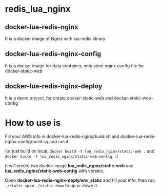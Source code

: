 # redis_lua_nginx

## docker-lua-redis-nginx
It is a docker image of Ngnix with lua-redis library

## docker-lua-redis-nginx-config
It is a docker image for data container, only store nginx config file for docker-static-web

## docker-lua-redis-nginx-deploy
It is a demo project, for create docker-static-web and docker-static-web-config

# How to use is
Fill your AWS info in docker-lua-redis-nginx/build.sh and docker-lua-redis-nginx-config/build.sh and run it.

(or just build on local, `docker build -t lua_redis_nginx/static-web .` and `docker build -t lua_redis_nginx/static-web-config .`)

It will create two docker image **lua_redis_nginx/static-web** and **lua_redis_nginx/static-web-config** with versino.

Open **docker-lua-redis-nginx-deply/env_static** and fill your info, then run `./static up` or `./static down` to up or down it.

